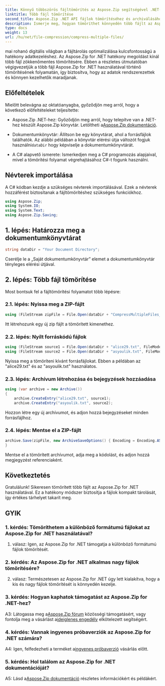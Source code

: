 ```yaml
---
title: Könnyű többszörös fájltömörítés az Aspose.Zip segítségével .NET-hez
linktitle: Több fájl tömörítése
second_title: Aspose.Zip .NET API fájlok tömörítéséhez és archiválásához
description: Ismerje meg, hogyan tömöríthet könnyedén több fájlt az Aspose.Zip for .NET segítségével. Optimalizálja a tárolást és javítsa a fájlkezelést ezzel az átfogó útmutatóval.
type: docs
weight: 13
url: /hu/net/file-compression/compress-multiple-files/
---
```

mai rohanó digitális világban a fájltárolás optimalizálása kulcsfontosságú a hatékony adatkezeléshez. Az Aspose.Zip for .NET hatékony megoldást kínál több fájl zökkenőmentes tömörítésére. Ebben a részletes útmutatóban végigvezetjük a több fájl Aspose.Zip for .NET használatával történő tömörítésének folyamatán, így biztosítva, hogy az adatok rendszerezettek és könnyen kezelhetők maradjanak.

## Előfeltételek

Mielőtt belevágna az oktatóanyagba, győződjön meg arról, hogy a következő előfeltételeket teljesítette:

-  Aspose.Zip .NET-hez: Győződjön meg arról, hogy telepítve van a .NET-hez készült Aspose.Zip könyvtár. Letöltheti a[Aspose.Zip dokumentáció](https://reference.aspose.com/zip/net/).

-  Dokumentumkönyvtár: Állítson be egy könyvtárat, ahol a forrásfájlok találhatók. Az alábbi példában a könyvtár elérési útja változót fogjuk használni`dataDir` hogy képviselje a dokumentumkönyvtárát.

- A C# alapvető ismerete: Ismerkedjen meg a C# programozás alapjaival, mivel a tömörítési folyamat végrehajtásához C#-t fogunk használni.

## Névterek importálása

A C# kódban kezdje a szükséges névterek importálásával. Ezek a névterek hozzáférést biztosítanak a fájltömörítéshez szükséges funkciókhoz.

```csharp
using Aspose.Zip;
using System.IO;
using System.Text;
using Aspose.Zip.Saving;
```

## 1. lépés: Határozza meg a dokumentumkönyvtárat

```csharp
string dataDir = "Your Document Directory";
```

Cserélje le a „Saját dokumentumkönyvtár” elemet a dokumentumkönyvtár tényleges elérési útjával.

## 2. lépés: Több fájl tömörítése

Most bontsuk fel a fájltömörítési folyamatot több lépésre:

### 2.1. lépés: Nyissa meg a ZIP-fájlt

```csharp
using (FileStream zipFile = File.Open(dataDir + "CompressMultipleFiles_out.zip", FileMode.Create))
```

Itt létrehozunk egy új zip fájlt a tömörített kimenethez.

### 2.2. lépés: Nyílt forráskódú fájlok

```csharp
using (FileStream source1 = File.Open(dataDir + "alice29.txt", FileMode.Open, FileAccess.Read))
using (FileStream source2 = File.Open(dataDir + "asyoulik.txt", FileMode.Open, FileAccess.Read))
```

Nyissa meg a tömöríteni kívánt forrásfájlokat. Ebben a példában az "alice29.txt" és az "asyoulik.txt" használatos.

### 2.3. lépés: Archívum létrehozása és bejegyzések hozzáadása

```csharp
using (var archive = new Archive())
{
    archive.CreateEntry("alice29.txt", source1);
    archive.CreateEntry("asyoulik.txt", source2);
```

Hozzon létre egy új archívumot, és adjon hozzá bejegyzéseket minden forrásfájlhoz.

### 2.4. lépés: Mentse el a ZIP-fájlt

```csharp
archive.Save(zipFile, new ArchiveSaveOptions() { Encoding = Encoding.ASCII, ArchiveComment = "There are two poems from Canterbury corpus" });
}
```

Mentse el a tömörített archívumot, adja meg a kódolást, és adjon hozzá megjegyzést referenciaként.

## Következtetés

Gratulálunk! Sikeresen tömörített több fájlt az Aspose.Zip for .NET használatával. Ez a hatékony módszer biztosítja a fájlok kompakt tárolását, így értékes tárhelyet takarít meg.

## GYIK

### 1. kérdés: Tömöríthetem a különböző formátumú fájlokat az Aspose.Zip for .NET használatával?

1. válasz: Igen, az Aspose.Zip for .NET támogatja a különböző formátumú fájlok tömörítését.

### 2. kérdés: Az Aspose.Zip for .NET alkalmas nagy fájlok tömörítésére?

2. válasz: Természetesen az Aspose.Zip for .NET úgy lett kialakítva, hogy a kis és nagy fájlok tömörítését is könnyedén kezelje.

### 3. kérdés: Hogyan kaphatok támogatást az Aspose.Zip for .NET-hez?

 A3: Látogassa meg a[Aspose.Zip fórum](https://forum.aspose.com/c/zip/37) közösségi támogatásért, vagy fontolja meg a vásárlást a[ideiglenes engedély](https://purchase.aspose.com/temporary-license/) elkötelezett segítségért.

### 4. kérdés: Vannak ingyenes próbaverziók az Aspose.Zip for .NET számára?

 A4: Igen, felfedezheti a terméket a[ingyenes próbaverzió](https://releases.aspose.com/zip/net) vásárlás előtt.

### 5. kérdés: Hol találom az Aspose.Zip for .NET dokumentációját?

 A5: Lásd a[Aspose.Zip dokumentáció](https://reference.aspose.com/zip/net/) részletes információkért és példákért.